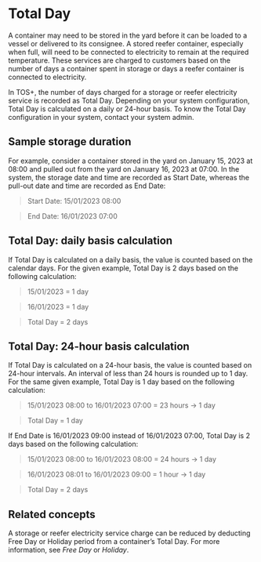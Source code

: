 # Total Day

A container may need to be stored in the yard before it can be loaded to a vessel or delivered to its consignee. A stored reefer container, especially when full, will need to be connected to electricity to remain at the required temperature. These services are charged to customers based on the number of days a container spent in storage or days a reefer container is connected to electricity.

In TOS+, the number of days charged for a storage or reefer electricity service is recorded as Total Day. Depending on your system configuration, Total Day is calculated on a daily or 24-hour basis. To know the Total Day configuration in your system, contact your system admin.

## Sample storage duration

For example, consider a container stored in the yard on January 15, 2023 at 08:00 and pulled out from the yard on January 16, 2023 at 07:00. In the system, the storage date and time are recorded as Start Date, whereas the pull-out date and time are recorded as End Date:

> Start Date: 15/01/2023 08:00

> End Date: 16/01/2023 07:00

## Total Day: daily basis calculation

If Total Day is calculated on a daily basis, the value is counted based on the calendar days. For the given example, Total Day is 2 days based on the following calculation:

> 15/01/2023 = 1 day

> 16/01/2023 = 1 day

> Total Day = 2 days

## Total Day: 24-hour basis calculation

If Total Day is calculated on a 24-hour basis, the value is counted based on 24-hour intervals. An interval of less than 24 hours is rounded up to 1 day. For the same given example, Total Day is 1 day based on the following calculation:

> 15/01/2023 08:00 to 16/01/2023 07:00 = 23 hours → 1 day

> Total Day = 1 day

If End Date is 16/01/2023 09:00 instead of 16/01/2023 07:00, Total Day is 2 days based on the following calculation:

> 15/01/2023 08:00 to 16/01/2023 08:00 = 24 hours → 1 day

> 16/01/2023 08:01 to 16/01/2023 09:00 = 1 hour → 1 day

> Total Day = 2 days

## Related concepts

A storage or reefer electricity service charge can be reduced by deducting Free Day or Holiday period from a container’s Total Day. For more information, see _Free Day_ or _Holiday_.
